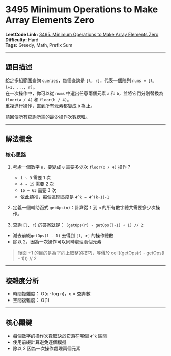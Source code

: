 # 3495 Minimum Operations to Make Array Elements Zero

**LeetCode Link:** [3495. Minimum Operations to Make Array Elements Zero](https://leetcode.com/problems/minimum-operations-to-make-array-elements-zero/)  
**Difficulty:** Hard  
**Tags:** Greedy, Math, Prefix Sum

---

## 題目描述
給定多組範圍查詢 `queries`，每個查詢是 `[l, r]`，代表一個陣列 `nums = [l, l+1, ..., r]`。  
在一次操作中，你可以從 `nums` 中選出任意兩個元素 `a` 和 `b`，並將它們分別替換為 `floor(a / 4)` 和 `floor(b / 4)`。  
重複進行操作，直到所有元素都變成 `0` 為止。  

請回傳所有查詢所需的最少操作次數總和。

---

## 解法概念

### 核心思路
1. 考慮一個數字 `n`，要變成 `0` 需要多少次 `floor(x / 4)` 操作？  
   - `1 ~ 3` 需要 1 次  
   - `4 ~ 15` 需要 2 次  
   - `16 ~ 63` 需要 3 次  
   - 依此類推，每個區間長度是 `4^k ~ 4^(k+1)-1`  

2. 定義一個輔助函式 `getOps(n)`：計算從 `1` 到 `n` 的所有數字總共需要多少次操作。  

3. 查詢 `[l, r]` 的答案就是： `(getOps(r) - getOps(l-1) + 1) // 2`
- 減去前綴`getOps(l - 1)` 去得到 `[l, r]` 的操作總數
- 除以 2，因為一次操作可以同時處理兩個元素
> 後面 +1 的目的是為了向上取整的技巧，等價於 ceil((getOps(r) - getOps(l - 1))) // 2  
  
---
## 複雜度分析
- 時間複雜度： O(q · log n)，q = 查詢數
- 空間複雜度： O(1)
  
---

## 核心關鍵
- 每個數字的操作次數取決於它落在哪個 `4^k` 區間
- 使用前綴計算避免逐個模擬
- 除以 2 因為一次操作處理兩個元素